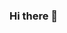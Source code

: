 ### Hi there 👋

<!--
**Rgui/Rgui** is a ✨ _special_ ✨ repository because its `README.md` (this file) appears on your GitHub profile.

Here are some ideas to get you started:

- 🔭 I’m currently working on improving my portfolio
- 🌱 I’m currently learning to realize vizualisations in D3
- 👯 I’m looking to collaborate on ...
- 🤔 I’m looking for help with D3 and React
- 💬 Ask me about ... endogeneity :)

-->
